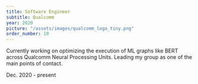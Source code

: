 ```yaml
---
title: Software Engineer 
subtitle: Qualcomm
year: 2020
picture: "/assets/images/qualcomm_logo_tiny.png"
order_number: 10
---
```

<html>
    Currently working on optimizing the execution 
                  of ML graphs like BERT across Qualcomm Neural Processing Units. Leading my group 
                  as one of the main points of contact.
    <p class="centered">Dec. 2020 - present</p>
</html>